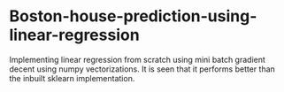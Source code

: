 # Boston-house-prediction-using-linear-regression
Implementing linear regression from scratch using mini batch gradient decent using numpy vectorizations. It is seen that it performs better than the inbuilt sklearn implementation.
